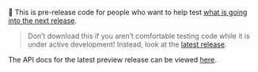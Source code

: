 :construction: This is pre-release code for people who want to help test [what is going into the next release](https://github.com/Deep-Symmetry/crate-digger/blob/master/CHANGELOG.md).

> Don’t download this if you aren’t comfortable testing code while it is under active development! Instead, look at the [latest release](https:///github.com/Deep-Symmetry/crate-digger/releases/latest).

The API docs for the latest preview release can be viewed [here](https://deepsymmetry.org/cratedigger/snapshot/apidocs/).
